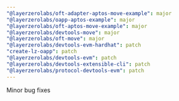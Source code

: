 ```yaml
---
"@layerzerolabs/oft-adapter-aptos-move-example": major
"@layerzerolabs/oapp-aptos-example": major
"@layerzerolabs/oft-aptos-move-example": major
"@layerzerolabs/devtools-move": major
"@layerzerolabs/oft-move": major
"@layerzerolabs/devtools-evm-hardhat": patch
"create-lz-oapp": patch
"@layerzerolabs/devtools-evm": patch
"@layerzerolabs/devtools-extensible-cli": patch
"@layerzerolabs/protocol-devtools-evm": patch
---
```


Minor bug fixes
